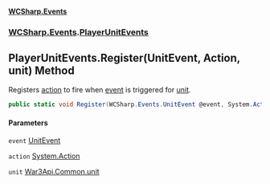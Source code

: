 #### [WCSharp.Events](README.md 'README')
### [WCSharp.Events](WCSharp.Events.md 'WCSharp.Events').[PlayerUnitEvents](WCSharp.Events.PlayerUnitEvents.md 'WCSharp.Events.PlayerUnitEvents')

## PlayerUnitEvents.Register(UnitEvent, Action, unit) Method

Registers [action](WCSharp.Events.PlayerUnitEvents.Register(WCSharp.Events.UnitEvent,System.Action,War3Api.Common.unit).md#WCSharp.Events.PlayerUnitEvents.Register(WCSharp.Events.UnitEvent,System.Action,War3Api.Common.unit).action 'WCSharp.Events.PlayerUnitEvents.Register(WCSharp.Events.UnitEvent, System.Action, War3Api.Common.unit).action') to fire when [event](WCSharp.Events.PlayerUnitEvents.Register(WCSharp.Events.UnitEvent,System.Action,War3Api.Common.unit).md#WCSharp.Events.PlayerUnitEvents.Register(WCSharp.Events.UnitEvent,System.Action,War3Api.Common.unit).event 'WCSharp.Events.PlayerUnitEvents.Register(WCSharp.Events.UnitEvent, System.Action, War3Api.Common.unit).event') is triggered for [unit](WCSharp.Events.PlayerUnitEvents.Register(WCSharp.Events.UnitEvent,System.Action,War3Api.Common.unit).md#WCSharp.Events.PlayerUnitEvents.Register(WCSharp.Events.UnitEvent,System.Action,War3Api.Common.unit).unit 'WCSharp.Events.PlayerUnitEvents.Register(WCSharp.Events.UnitEvent, System.Action, War3Api.Common.unit).unit').

```csharp
public static void Register(WCSharp.Events.UnitEvent @event, System.Action action, War3Api.Common.unit unit);
```
#### Parameters

<a name='WCSharp.Events.PlayerUnitEvents.Register(WCSharp.Events.UnitEvent,System.Action,War3Api.Common.unit).event'></a>

`event` [UnitEvent](WCSharp.Events.UnitEvent.md 'WCSharp.Events.UnitEvent')

<a name='WCSharp.Events.PlayerUnitEvents.Register(WCSharp.Events.UnitEvent,System.Action,War3Api.Common.unit).action'></a>

`action` [System.Action](https://docs.microsoft.com/en-us/dotnet/api/System.Action 'System.Action')

<a name='WCSharp.Events.PlayerUnitEvents.Register(WCSharp.Events.UnitEvent,System.Action,War3Api.Common.unit).unit'></a>

`unit` [War3Api.Common.unit](https://docs.microsoft.com/en-us/dotnet/api/War3Api.Common.unit 'War3Api.Common.unit')